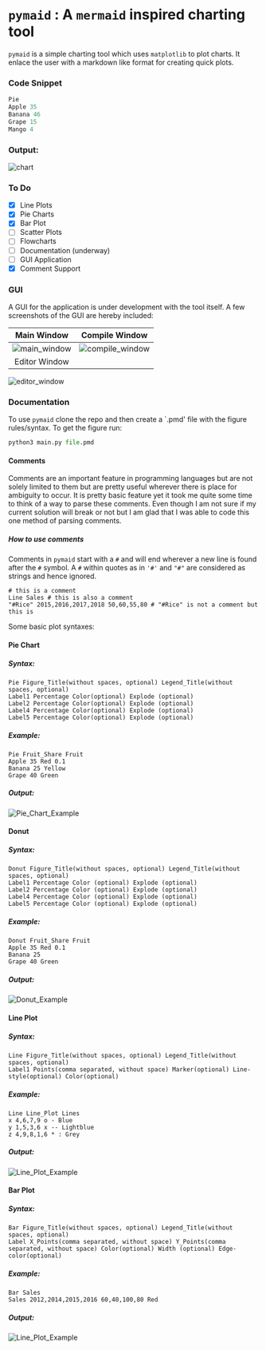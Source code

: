 # `pymaid` : A `mermaid` inspired charting tool

`pymaid` is a simple charting tool which uses `matplotlib` to
plot charts. It enlace the user with a markdown like format
for creating quick plots. 

### Code Snippet
```Python
Pie
Apple 35
Banana 46
Grape 15
Mango 4
```
### Output:
![chart](assets/Demo.png)

### To Do
- [x] Line Plots
- [x] Pie Charts
- [x] Bar Plot
- [ ] Scatter Plots
- [ ] Flowcharts
- [ ] Documentation (underway)
- [ ] GUI Application
- [x] Comment Support

### GUI 
A GUI for the application is under development with the tool itself.
A few screenshots of the GUI are hereby included:

Main Window                              | Compile Window 
:---------------------------------------:|:--------------------------------:
![main_window](assets/main_window.png)   |![compile_window](assets/compiler.png)
Editor Window                            |
![editor_window](assets/editor.png)

### Documentation
To use `pymaid` clone the repo and then create a `.pmd' file with the 
figure rules/syntax.
To get the figure run:
```Python
python3 main.py file.pmd
```

#### Comments
Comments are an important feature in programming languages but are not solely limited
to them but are pretty useful wherever there is place for ambiguity to occur.
It is pretty basic feature yet it took me quite some time to think of a way to parse these 
comments. Even though I am not sure if my current solution will break or not but I am glad that I
was able to code this one method of parsing comments.
##### How to use comments
Comments in `pymaid` start with a `#` and will end wherever a new line is found after the `#` symbol.
A `#` within quotes as in `'#'` and `"#"` are considered as strings and hence ignored.
```pmd
# this is a comment
Line Sales # this is also a comment
"#Rice" 2015,2016,2017,2018 50,60,55,80 # "#Rice" is not a comment but this is
```
Some basic plot syntaxes:

#### Pie Chart
##### Syntax:
```Syntax
Pie Figure_Title(without spaces, optional) Legend_Title(without spaces, optional)
Label1 Percentage Color(optional) Explode (optional)
Label2 Percentage Color(optional) Explode (optional)
Label4 Percentage Color(optional) Explode (optional)
Label5 Percentage Color(optional) Explode (optional)
```

##### Example:
```pmd
Pie Fruit_Share Fruit
Apple 35 Red 0.1
Banana 25 Yellow
Grape 40 Green
```
##### Output:
![Pie_Chart_Example](assets/Fruit_Share.png)

#### Donut
##### Syntax:
```Syntax
Donut Figure_Title(without spaces, optional) Legend_Title(without spaces, optional)
Label1 Percentage Color (optional) Explode (optional) 
Label2 Percentage Color (optional) Explode (optional)
Label4 Percentage Color (optional) Explode (optional)
Label5 Percentage Color (optional) Explode (optional)
```

##### Example:
```pmd
Donut Fruit_Share Fruit
Apple 35 Red 0.1
Banana 25
Grape 40 Green
```
##### Output:
![Donut_Example](assets/donut.png)

#### Line Plot
##### Syntax:
```Syntax
Line Figure_Title(without spaces, optional) Legend_Title(without spaces, optional)
Label1 Points(comma separated, without space) Marker(optional) Line-style(optional) Color(optional)

```

##### Example:
```pmd
Line Line_Plot Lines
x 4,6,7,9 o - Blue 
y 1,5,3,6 x -- Lightblue
z 4,9,8,1,6 * : Grey
```

##### Output:
![Line_Plot_Example](assets/Line_Plot.png)

#### Bar Plot
##### Syntax:
```Syntax
Bar Figure_Title(without spaces, optional) Legend_Title(without spaces, optional)
Label X_Points(comma separated, without space) Y_Points(comma separated, without space) Color(optional) Width (optional) Edge-color(optional)
```

##### Example:
```pmd
Bar Sales 
Sales 2012,2014,2015,2016 60,40,100,80 Red
```

##### Output:
![Line_Plot_Example](assets/Sales.png)
